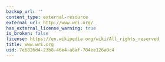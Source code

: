 ```yaml
---
backup_url: ''
content_type: external-resource
external_url: http://www.wri.org/
has_external_license_warning: true
is_broken: false
license: https://en.wikipedia.org/wiki/All_rights_reserved
title: www.wri.org
uid: 7e6826d4-23b8-46e4-a6af-784ee126a0c4
---
```

